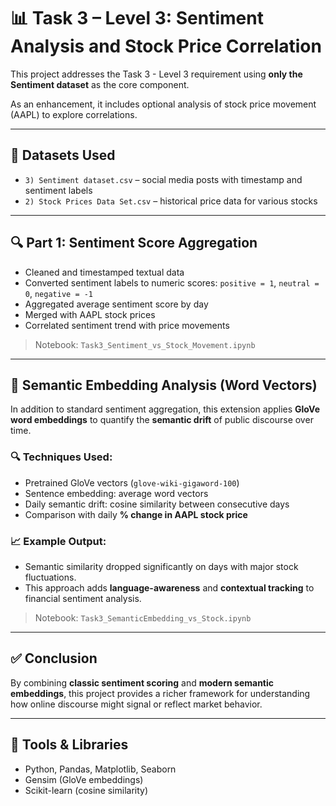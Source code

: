 
# 📊 Task 3 – Level 3: Sentiment Analysis and Stock Price Correlation

This project addresses the Task 3 - Level 3 requirement using **only the Sentiment dataset** as the core component.

As an enhancement, it includes optional analysis of stock price movement (AAPL) to explore correlations.

---

## 📁 Datasets Used

- `3) Sentiment dataset.csv` – social media posts with timestamp and sentiment labels
- `2) Stock Prices Data Set.csv` – historical price data for various stocks

---

## 🔍 Part 1: Sentiment Score Aggregation

- Cleaned and timestamped textual data
- Converted sentiment labels to numeric scores: `positive = 1`, `neutral = 0`, `negative = -1`
- Aggregated average sentiment score by day
- Merged with AAPL stock prices
- Correlated sentiment trend with price movements

> Notebook: `Task3_Sentiment_vs_Stock_Movement.ipynb`

---

## 🧠 Semantic Embedding Analysis (Word Vectors)

In addition to standard sentiment aggregation, this extension applies **GloVe word embeddings** to quantify the **semantic drift** of public discourse over time.

### 🔍 Techniques Used:
- Pretrained GloVe vectors (`glove-wiki-gigaword-100`)
- Sentence embedding: average word vectors
- Daily semantic drift: cosine similarity between consecutive days
- Comparison with daily **% change in AAPL stock price**

### 📈 Example Output:

- Semantic similarity dropped significantly on days with major stock fluctuations.
- This approach adds **language-awareness** and **contextual tracking** to financial sentiment analysis.

> Notebook: `Task3_SemanticEmbedding_vs_Stock.ipynb`

---

## ✅ Conclusion

By combining **classic sentiment scoring** and **modern semantic embeddings**, this project provides a richer framework for understanding how online discourse might signal or reflect market behavior.

---

## 🚀 Tools & Libraries

- Python, Pandas, Matplotlib, Seaborn
- Gensim (GloVe embeddings)
- Scikit-learn (cosine similarity)

